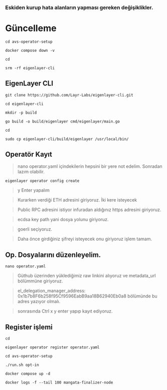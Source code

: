 ### Eskiden kurup hata alanların yapması gereken değişiklikler.

# Güncelleme
```
cd avs-operator-setup
```
```
docker compose down -v
```
```
cd
```
```
srm -rf eigenlayer-cli
```
## EigenLayer CLI
```
git clone https://github.com/Layr-Labs/eigenlayer-cli.git
```
```
cd eigenlayer-cli
```
```
mkdir -p build
```
```
go build -o build/eigenlayer cmd/eigenlayer/main.go
```
```
cd
```
```
sudo cp eigenlayer-cli/build/eigenlayer /usr/local/bin/
```
## Operatör Kayıt

> nano operator.yaml içindekilerin hepsini bir yere not edelim. Sonradan lazım olabilir.

```
eigenlayer operator config create
```

> y Enter yapalım

> Kurarken verdiği ETH adresini giriyoruz. İki kere isteyecek

> Public RPC adresini istiyor infuradan aldığınız https adresini giriyoruz.

> ecdsa key path yani dosya yolunu giriyoruz.  

> goerli seçiyoruz.

> Daha önce girdiğiniz şifreyi isteyecek onu giriyoruz işlem tamam.

## Op. Dosyalarını düzenleyelim.

```
nano operator.yaml
```
> Güthub üzerinden yüklediğimiz raw linkini alıyoruz ve metadata_url bölümmüne giriyoruz.

> el_delegation_manager_address: 0x1b7b8F6b258f95Cf9596EabB9aa18B62940Eb0a8 bölümünde bu adres yazıyor olmalı.

> sonrasında Ctrl x y enter yapıp kayıt ediyoruz.

## Register işlemi

```
cd
```
```
eigenlayer operator register operator.yaml
```
```
cd avs-operator-setup
```
```
./run.sh opt-in
```
```
docker compose up -d
```
```
docker logs -f --tail 100 mangata-finalizer-node
```

